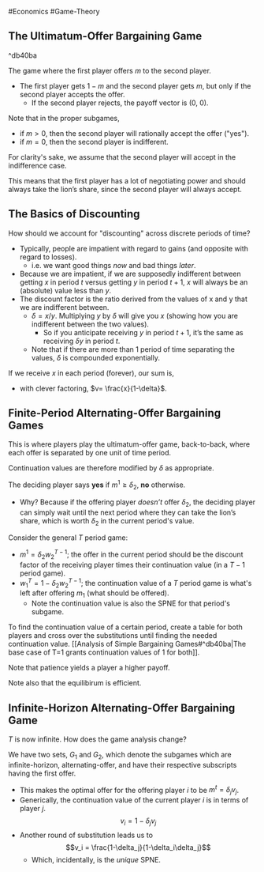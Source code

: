 #Economics #Game-Theory
## The Ultimatum-Offer Bargaining Game
^db40ba

The game where the first player offers $m$ to the second player.
- The first player gets $1-m$ and the second player gets $m$, but only if the second player accepts the offer.
	- If the second player rejects, the payoff vector is (0, 0).

Note that in the proper subgames, 
- if $m > 0$, then the second player will rationally accept the offer ("yes").
- if $m= 0$, then the second player is indifferent.

For clarity's sake, we assume that the second player will accept in the indifference case. 

This means that the first player has a lot of negotiating power and should always take the lion’s share, since the second player will always accept.

## The Basics of Discounting
How should we account for "discounting" across discrete periods of time?
- Typically, people are impatient with regard to gains (and opposite with regard to losses).
	- i.e. we want good things *now* and bad things *later*.
- Because we are impatient, if we are supposedly indifferent between getting $x$ in period $t$ versus getting $y$ in period $t+1$, $x$ will always be an (absolute) value less than $y$.
- The discount factor is the ratio derived from the values of x and y that we are indifferent between.
	- $\delta=x/y$. Multiplying $y$ by $\delta$ will give you $x$ (showing how you are indifferent between the two values).
		- So if you anticipate receiving $y$ in period $t+1$, it’s the same as receiving $\delta y$ in period $t$.
	- Note that if there are more than 1 period of time separating the values, $\delta$ is compounded exponentially.

If we receive $x$ in each period (forever), our sum is,
- with clever factoring, $v= \frac{x}{1-\delta}$.

## Finite-Period Alternating-Offer Bargaining Games
This is where players play the ultimatum-offer game, back-to-back, where each offer is separated by one unit of time period.

Continuation values are therefore modified by $\delta$ as appropriate.

The deciding player says **yes** if $m^1 \geq \delta_2$, **no** otherwise.
- Why? Because if the offering player *doesn’t* offer $\delta_2$, the deciding player can simply wait until the next period where they can take the lion’s share, which is worth $\delta_2$ in the current period's value.

Consider the general $T$ period game:
- $m^1=\delta_2w^{T-1}_2$; the offer in the current period should be the discount factor of the receiving player times their continuation value (in a $T-1$ period game). 
- $w^T_1=1-\delta_2w^{T-1}_2$; the continuation value of a $T$ period game is what's left after offering $m_1$ (what should be offered).
	- Note the continuation value is also the SPNE for that period's subgame.

To find the continuation value of a certain period, create a table for both players and cross over the substitutions until finding the needed continuation value. [[Analysis of Simple Bargaining Games#^db40ba|The base case of T=1 grants continuation values of 1 for both]].

Note that patience yields a player a higher payoff.

Note also that the equilibirum is efficient.

## Infinite-Horizon Alternating-Offer Bargaining Game
$T$ is now infinite. How does the game analysis change?

We have two sets, $G_1$ and $G_2$, which denote the subgames which are infinite-horizon, alternating-offer, and have their respective subscripts having the first offer.
- This makes the optimal offer for the offering player $i$ to be $m^t = \delta_jv_j$.
- Generically, the continuation value of the current player $i$ is in terms of player $j$. $$v_i = 1-\delta_jv_j$$
- Another round of substitution leads us to $$v_i = \frac{1-\delta_j}{1-\delta_i\delta_j}$$
	- Which, incidentally, is the *unique* SPNE.